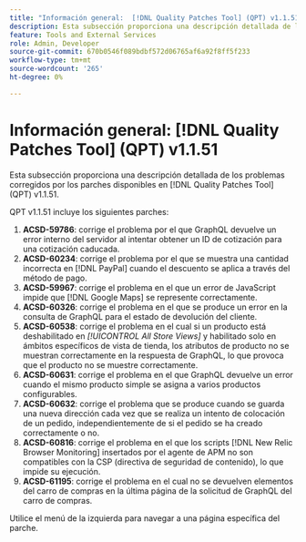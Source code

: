 ```yaml
---
title: "Información general:  [!DNL Quality Patches Tool] (QPT) v1.1.51"
description: Esta subsección proporciona una descripción detallada de los problemas corregidos por los parches disponibles en  [!DNL Quality Patches Tool] (QPT) v1.1.51.
feature: Tools and External Services
role: Admin, Developer
source-git-commit: 670b0546f089bdbf572d06765af6a92f8ff5f233
workflow-type: tm+mt
source-wordcount: '265'
ht-degree: 0%

---
```


# Información general: [!DNL Quality Patches Tool] (QPT) v1.1.51

Esta subsección proporciona una descripción detallada de los problemas corregidos por los parches disponibles en [!DNL Quality Patches Tool] (QPT) v1.1.51.

QPT v1.1.51 incluye los siguientes parches:

1. **ACSD-59786**: corrige el problema por el que GraphQL devuelve un error interno del servidor al intentar obtener un ID de cotización para una cotización caducada.
1. **ACSD-60234**: corrige el problema por el que se muestra una cantidad incorrecta en [!DNL PayPal] cuando el descuento se aplica a través del método de pago.
1. **ACSD-59967**: corrige el problema en el que un error de JavaScript impide que [!DNL Google Maps] se represente correctamente.
1. **ACSD-60326**: corrige el problema en el que se produce un error en la consulta de GraphQL para el estado de devolución del cliente.
1. **ACSD-60538**: corrige el problema en el cual si un producto está deshabilitado en *[!UICONTROL All Store Views]* y habilitado solo en ámbitos específicos de vista de tienda, los atributos de producto no se muestran correctamente en la respuesta de GraphQL, lo que provoca que el producto no se muestre correctamente.
1. **ACSD-60631**: corrige el problema en el que GraphQL devuelve un error cuando el mismo producto simple se asigna a varios productos configurables.
1. **ACSD-60632**: corrige el problema que se produce cuando se guarda una nueva dirección cada vez que se realiza un intento de colocación de un pedido, independientemente de si el pedido se ha creado correctamente o no.
1. **ACSD-60816**: corrige el problema en el que los scripts [!DNL New Relic Browser Monitoring] insertados por el agente de APM no son compatibles con la CSP (directiva de seguridad de contenido), lo que impide su ejecución.
1. **ACSD-61195**: corrige el problema en el cual no se devuelven elementos del carro de compras en la última página de la solicitud de GraphQL del carro de compras.

Utilice el menú de la izquierda para navegar a una página específica del parche.

